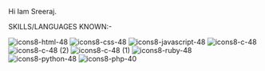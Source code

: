 Hi Iam Sreeraj. 

 SKILLS/LANGUAGES KNOWN:-



![icons8-html-48](https://github.com/C0DEGamer/C0DEGamer/assets/154326486/4cc4883e-678e-45a2-87e2-9a2a75675de3)
![icons8-css-48](https://github.com/C0DEGamer/C0DEGamer/assets/154326486/a5c5bd2f-f340-4075-88a0-ea575bafb43e)
![icons8-javascript-48](https://github.com/C0DEGamer/C0DEGamer/assets/154326486/71133b5d-78b2-4d6e-8a77-0c9e8f868457)
![icons8-c-48](https://github.com/C0DEGamer/C0DEGamer/assets/154326486/d0f8177b-e6e8-4e1e-9bdb-b6646a46e1c9)
![icons8-c-48 (2)](https://github.com/C0DEGamer/C0DEGamer/assets/154326486/5675e9f8-84dd-4a41-93a5-0fed2b89ba2f)
![icons8-c-48 (1)](https://github.com/C0DEGamer/C0DEGamer/assets/154326486/d290a879-1da5-4b31-98fe-16fabc9f9b7d)
![icons8-ruby-48](https://github.com/C0DEGamer/C0DEGamer/assets/154326486/52ba8e31-f0e2-4317-b9cd-92f9fce80ee9)
![icons8-python-48](https://github.com/C0DEGamer/C0DEGamer/assets/154326486/64f80b3f-69bd-4583-8406-9eae4ada25ff)
![icons8-php-40](https://github.com/C0DEGamer/C0DEGamer/assets/154326486/b3be6120-608d-4873-9ce2-a13b43a0fd25)

